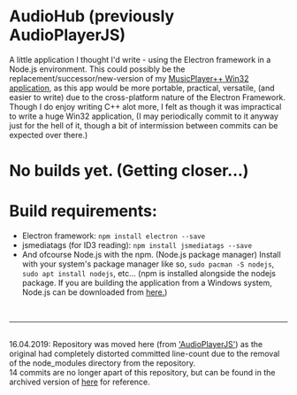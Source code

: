 # AudioHub (previously AudioPlayerJS)
A little application I thought I'd write - using the Electron framework in a Node.js environment.
This could possibly be the replacement/successor/new-version of my <a href="https://github.com/mikejzx/AudioPlayerJS">MusicPlayer++ Win32 application</a>,
as this app would be more portable, practical, versatile, (and easier to write) due to the cross-platform nature of the Electron Framework. Though I do enjoy writing C++ alot more, I felt as though it was impractical to write a huge Win32 application, (I may periodically commit to it anyway just for the hell of it, though a bit of intermission between commits can be expected over there.)

# No builds yet. (Getting closer...)

# Build requirements:
* Electron framework: `npm install electron --save`
* jsmediatags (for ID3 reading): `npm install jsmediatags --save`
* And ofcourse Node.js with the npm. (Node.js package manager) Install with your system's package manager like so, `sudo pacman -S nodejs`, `sudo apt install nodejs`, etc... (npm is installed alongside the nodejs package. If you are building the application from a Windows system, Node.js can be downloaded from <a href="https://nodejs.org/en/">here.</a>)
<br>
<hr>
<br>
16.04.2019: Repository was moved here (from <a href="https://github.com/mikejzx/AudioPlayerJS">'AudioPlayerJS'</a>) as the original had completely distorted committed line-count due to the removal of the node_modules directory from the repository.<br>
14 commits are no longer apart of this repository, but can be found in the archived version of <a href="https://github.com/mikejzx/AudioPlayerJS">here</a> for reference.
